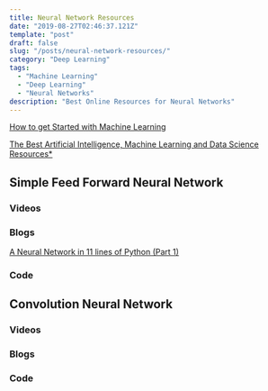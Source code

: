 ```yaml
---
title: Neural Network Resources
date: "2019-08-27T02:46:37.121Z"
template: "post"
draft: false
slug: "/posts/neural-network-resources/"
category: "Deep Learning"
tags:
  - "Machine Learning"
  - "Deep Learning"
  - "Neural Networks"
description: "Best Online Resources for Neural Networks"
---
```


[How to get Started with Machine Learning](https://www.youtube.com/watch?v=I74ymkoNTnw)

[The Best Artificial Intelligence, Machine Learning and Data Science Resources*](https://www.notion.so/nivu/The-Best-Artificial-Intelligence-Machine-Learning-and-Data-Science-Resources-88790b557dd7470097c43a07d3c30088)

## Simple Feed Forward Neural Network

### Videos

### Blogs

[A Neural Network in 11 lines of Python (Part 1)](https://iamtrask.github.io/2015/07/12/basic-python-network/)

### Code

## Convolution Neural Network

### Videos


### Blogs


### Code

